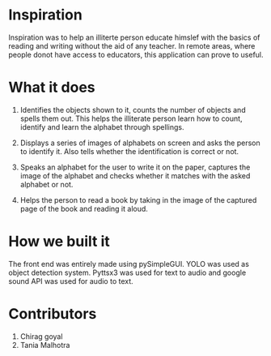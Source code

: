 # Inspiration
Inspiration was to help an illiterte person educate himslef with the basics of reading and writing without the aid of any teacher. In remote areas, where people donot have access to educators, this application can prove to useful.  

# What it does
1. Identifies the objects shown to it, counts the number of objects and spells them out. This helps the illiterate person learn how to count, identify and learn the alphabet through spellings.

2. Displays a series of images of alphabets on screen and asks the person to identify it. Also tells whether the identification is correct or not.

3. Speaks an alphabet for the user to write it on the paper, captures the image of the alphabet and checks whether it matches with the asked alphabet or not.

4. Helps the person to read a book by taking in the image of the captured page of the book and reading it aloud.

# How we built it
The front end was entirely made using pySimpleGUI. YOLO was used as object detection system. Pyttsx3 was used for text to audio and google sound API was used for audio to text.

# Contributors
1. Chirag goyal
2. Tania Malhotra
